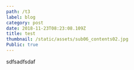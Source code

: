 ```yaml
---
path: /t3
label: blog
category: post
date: 2018-11-23T08:23:08.109Z
title: test
thumbnail: /static/assets/sub06_contents02.jpg
Public: true
---
```

sdfsadfsdaf

